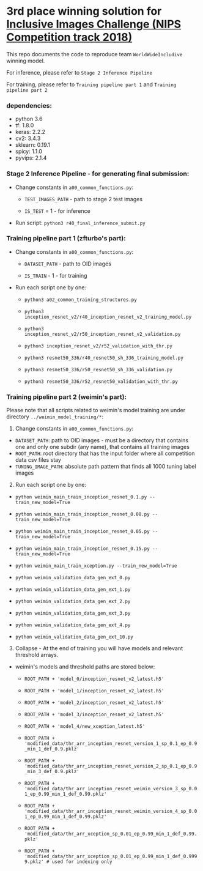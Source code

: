 3rd place winning solution for [Inclusive Images Challenge (NIPS Competition track 2018)](https://www.kaggle.com/c/inclusive-images-challenge)
================================
This repo documents the code to reproduce team `WorldWideIncludive` winning model. 

For inference, please refer to `Stage 2 Inference Pipeline` 

For training, please refer to `Training pipeline part 1` and `Training pipeline part 2`

### dependencies: 
- python 3.6
- tf: 1.8.0
- keras: 2.2.2
- cv2: 3.4.3
- sklearn: 0.19.1
- spicy: 1.1.0
- pyvips: 2.1.4


### Stage 2 Inference Pipeline - for generating final submission: 

- Change constants in `a00_common_functions.py`:

  - `TEST_IMAGES_PATH` - path to stage 2 test images

  - `IS_TEST` = 1 - for inference

- Run script: `python3 r40_final_inference_submit.py`



### Training pipeline part 1 (zfturbo's part):

- Change constants in `a00_common_functions.py`:

  - `DATASET_PATH` - path to OID images

  - `IS_TRAIN` - 1 - for training

- Run each script one by one:

  - `python3 a02_common_training_structures.py`

  - `python3 inception_resnet_v2/r40_inception_resnet_v2_training_model.py`

  - `python3 inception_resnet_v2/r50_inception_resnet_v2_validation.py`

  - `python3 inception_resnet_v2/r52_validation_with_thr.py`

  - `python3 resnet50_336/r40_resnet50_sh_336_training_model.py`

  - `python3 resnet50_336/r50_resnet50_sh_336_validation.py`

  - `python3 resnet50_336/r52_resnet50_validation_with_thr.py`


### Training pipeline part 2 (weimin's part):

Please note that all scripts related to weimin's model training are under directory `../weimin_model_training/*`: 

1) Change constants in `a00_common_functions.py`: 

  - `DATASET_PATH`: path to OID images - must be a directory that contains one and only one subdir (any name), that contains all training images
  - `ROOT_PATH`: root directory that has the input folder where all competition data csv files stay
  - `TUNING_IMAGE_PATH`: absolute path pattern that finds all 1000 tuning label images 

2) Run each script one by one:

- `python weimin_main_train_inception_resnet_0.1.py --train_new_model=True`

- `python weimin_main_train_inception_resnet_0.08.py --train_new_model=True` 

- `python weimin_main_train_inception_resnet_0.05.py --train_new_model=True` 

- `python weimin_main_train_inception_resnet_0.15.py --train_new_model=True` 

- `python weimin_main_train_xception.py --train_new_model=True` 


- `python weimin_validation_data_gen_ext_0.py`

- `python weimin_validation_data_gen_ext_1.py`

- `python weimin_validation_data_gen_ext_2.py`

- `python weimin_validation_data_gen_ext_3.py`

- `python weimin_validation_data_gen_ext_4.py`

- `python weimin_validation_data_gen_ext_10.py`

3) Collapse - At the end of training you will have models and relevant threshold arrays.

- weimin's models and threshold paths are stored below: 

  - `ROOT_PATH + 'model_0/inception_resnet_v2_latest.h5'`

  - `ROOT_PATH + 'model_1/inception_resnet_v2_latest.h5'`

  - `ROOT_PATH + 'model_2/inception_resnet_v2_latest.h5'`

  - `ROOT_PATH + 'model_3/inception_resnet_v2_latest.h5'`

  - `ROOT_PATH + 'model_4/new_xception_latest.h5'`

  - `ROOT_PATH + 'modified_data/thr_arr_inception_resnet_version_1_sp_0.1_ep_0.9_min_1_def_0.9.pklz'`

  - `ROOT_PATH + 'modified_data/thr_arr_inception_resnet_version_2_sp_0.1_ep_0.9_min_3_def_0.9.pklz'`

  - `ROOT_PATH + 'modified_data/thr_arr_inception_resnet_weimin_version_3_sp_0.01_ep_0.99_min_1_def_0.99.pklz'`

  - `ROOT_PATH + 'modified_data/thr_arr_inception_resnet_weimin_version_4_sp_0.01_ep_0.99_min_1_def_0.99.pklz'`

  - `ROOT_PATH + 'modified_data/thr_arr_xception_sp_0.01_ep_0.99_min_1_def_0.99.pklz'`

  - `ROOT_PATH + 'modified_data/thr_arr_xception_sp_0.01_ep_0.99_min_1_def_0.9999.pklz' # used for indexing only`